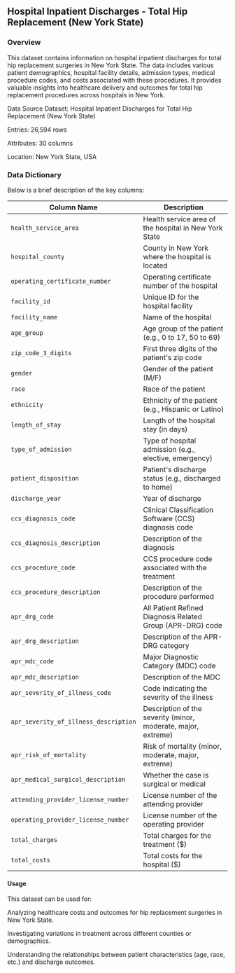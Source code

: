 ## Hospital Inpatient Discharges - Total Hip Replacement (New York State)


### Overview
This dataset contains information on hospital inpatient discharges for total hip replacement surgeries in New York State. The data includes various patient demographics, hospital facility details, admission types, medical procedure codes, and costs associated with these procedures. It provides valuable insights into healthcare delivery and outcomes for total hip replacement procedures across hospitals in New York.

Data Source
Dataset: Hospital Inpatient Discharges for Total Hip Replacement (New York State)

Entries: 26,594 rows

Attributes: 30 columns

Location: New York State, USA



### Data Dictionary

Below is a brief description of the key columns:

| Column Name                          | Description                                                                 |
| ------------------------------------- | --------------------------------------------------------------------------- |
| `health_service_area`                 | Health service area of the hospital in New York State                        |
| `hospital_county`                     | County in New York where the hospital is located                             |
| `operating_certificate_number`        | Operating certificate number of the hospital                                 |
| `facility_id`                         | Unique ID for the hospital facility                                          |
| `facility_name`                       | Name of the hospital                                                        |
| `age_group`                           | Age group of the patient (e.g., 0 to 17, 50 to 69)                           |
| `zip_code_3_digits`                   | First three digits of the patient's zip code                                 |
| `gender`                              | Gender of the patient (M/F)                                                  |
| `race`                                | Race of the patient                                                          |
| `ethnicity`                           | Ethnicity of the patient (e.g., Hispanic or Latino)                          |
| `length_of_stay`                      | Length of the hospital stay (in days)                                        |
| `type_of_admission`                   | Type of hospital admission (e.g., elective, emergency)                       |
| `patient_disposition`                 | Patient's discharge status (e.g., discharged to home)                        |
| `discharge_year`                      | Year of discharge                                                           |
| `ccs_diagnosis_code`                  | Clinical Classification Software (CCS) diagnosis code                        |
| `ccs_diagnosis_description`           | Description of the diagnosis                                                 |
| `ccs_procedure_code`                  | CCS procedure code associated with the treatment                             |
| `ccs_procedure_description`           | Description of the procedure performed                                       |
| `apr_drg_code`                        | All Patient Refined Diagnosis Related Group (APR-DRG) code                   |
| `apr_drg_description`                 | Description of the APR-DRG category                                          |
| `apr_mdc_code`                        | Major Diagnostic Category (MDC) code                                         |
| `apr_mdc_description`                 | Description of the MDC                                                      |
| `apr_severity_of_illness_code`        | Code indicating the severity of the illness                                  |
| `apr_severity_of_illness_description` | Description of the severity (minor, moderate, major, extreme)                |
| `apr_risk_of_mortality`               | Risk of mortality (minor, moderate, major, extreme)                          |
| `apr_medical_surgical_description`    | Whether the case is surgical or medical                                      |
| `attending_provider_license_number`   | License number of the attending provider                                     |
| `operating_provider_license_number`   | License number of the operating provider                                     |
| `total_charges`                       | Total charges for the treatment ($)                                          |
| `total_costs`                         | Total costs for the hospital ($)                                             |



#### Usage
This dataset can be used for:

Analyzing healthcare costs and outcomes for hip replacement surgeries in New York State.

Investigating variations in treatment across different counties or demographics.

Understanding the relationships between patient characteristics (age, race, etc.) and discharge outcomes.
